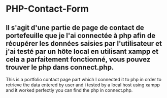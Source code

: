 # PHP-Contact-Form
Il s'agit d'une partie de page de contact de portefeuille que je l'ai connectée à php afin de récupérer les données saisies par l'utilisateur 
et j'ai testé par un hôte local en utilisant xampp et cela a parfaitement fonctionné, vous pouvez trouver le php dans connect.php.
-------------------------------------------------------------------------------------------------------------------------------------
This is a portfolio contact page part which I connected it to php in order to retrieve the data entered by user and i tested by a local host using xampp
and it worked perfectly you can find the php in connect.php.
